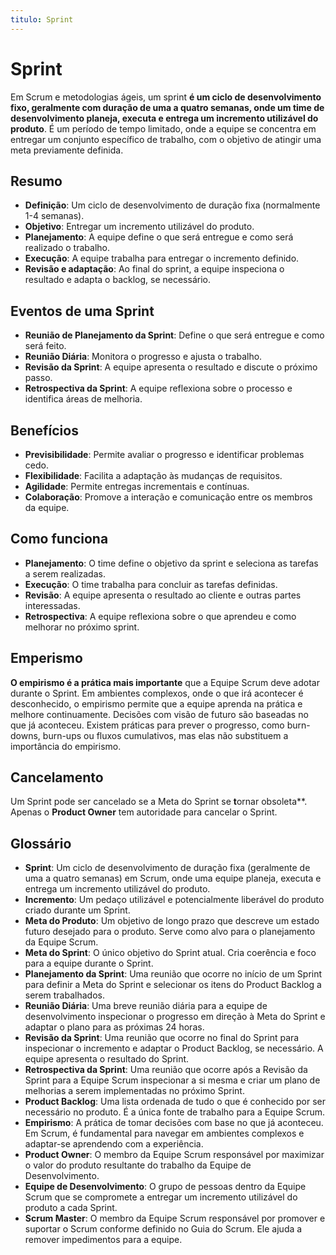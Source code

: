 ```yaml
---
titulo: Sprint
---
```


# Sprint

Em Scrum e metodologias ágeis, um sprint **é um ciclo de desenvolvimento fixo, geralmente com duração de uma a quatro semanas, onde um time de desenvolvimento planeja, executa e entrega um incremento utilizável do produto**. É um período de tempo limitado, onde a equipe se concentra em entregar um conjunto específico de trabalho, com o objetivo de atingir uma meta previamente definida.

## Resumo

- **Definição**: Um ciclo de desenvolvimento de duração fixa (normalmente 1-4 semanas).
- **Objetivo**: Entregar um incremento utilizável do produto.
- **Planejamento**: A equipe define o que será entregue e como será realizado o trabalho.
- **Execução**: A equipe trabalha para entregar o incremento definido.
- **Revisão e adaptação**: Ao final do sprint, a equipe inspeciona o resultado e adapta o backlog, se necessário.

## Eventos de uma Sprint

- **Reunião de Planejamento da Sprint**: Define o que será entregue e como será feito.
- **Reunião Diária**: Monitora o progresso e ajusta o trabalho.
- **Revisão da Sprint**: A equipe apresenta o resultado e discute o próximo passo.
- **Retrospectiva da Sprint**: A equipe reflexiona sobre o processo e identifica áreas de melhoria.

## Benefícios

- **Previsibilidade**: Permite avaliar o progresso e identificar problemas cedo.
- **Flexibilidade**: Facilita a adaptação às mudanças de requisitos.
- **Agilidade**: Permite entregas incrementais e contínuas.
- **Colaboração**: Promove a interação e comunicação entre os membros da equipe.

## Como funciona

- **Planejamento**: O time define o objetivo da sprint e seleciona as tarefas a serem realizadas.
- **Execução**: O time trabalha para concluir as tarefas definidas.
- **Revisão**: A equipe apresenta o resultado ao cliente e outras partes interessadas.
- **Retrospectiva**: A equipe reflexiona sobre o que aprendeu e como melhorar no próximo sprint.

## Emperismo

**O empirismo é a prática mais importante** que a Equipe Scrum deve adotar durante o Sprint. Em ambientes complexos, onde o que irá acontecer é desconhecido, o empirismo permite que a equipe aprenda na prática e melhore continuamente. Decisões com visão de futuro são baseadas no que já aconteceu. Existem práticas para prever o progresso, como burn-downs, burn-ups ou fluxos cumulativos, mas elas não substituem a importância do empirismo.

## Cancelamento

Um Sprint pode ser cancelado se a Meta do Sprint se **t**ornar obsoleta**. Apenas o **Product Owner** tem autoridade para cancelar o Sprint.

## Glossário

- **Sprint**: Um ciclo de desenvolvimento de duração fixa (geralmente de uma a quatro semanas) em Scrum, onde uma equipe planeja, executa e entrega um incremento utilizável do produto.
- **Incremento**: Um pedaço utilizável e potencialmente liberável do produto criado durante um Sprint.
- **Meta do Produto**: Um objetivo de longo prazo que descreve um estado futuro desejado para o produto. Serve como alvo para o planejamento da Equipe Scrum.
- **Meta do Sprint**: O único objetivo do Sprint atual. Cria coerência e foco para a equipe durante o Sprint.
- **Planejamento da Sprint**: Uma reunião que ocorre no início de um Sprint para definir a Meta do Sprint e selecionar os itens do Product Backlog a serem trabalhados.
- **Reunião Diária**: Uma breve reunião diária para a equipe de desenvolvimento inspecionar o progresso em direção à Meta do Sprint e adaptar o plano para as próximas 24 horas.
- **Revisão da Sprint**: Uma reunião que ocorre no final do Sprint para inspecionar o incremento e adaptar o Product Backlog, se necessário. A equipe apresenta o resultado do Sprint.
- **Retrospectiva da Sprint**: Uma reunião que ocorre após a Revisão da Sprint para a Equipe Scrum inspecionar a si mesma e criar um plano de melhorias a serem implementadas no próximo Sprint.
- **Product Backlog**: Uma lista ordenada de tudo o que é conhecido por ser necessário no produto. É a única fonte de trabalho para a Equipe Scrum.
- **Empirismo**: A prática de tomar decisões com base no que já aconteceu. Em Scrum, é fundamental para navegar em ambientes complexos e adaptar-se aprendendo com a experiência.
- **Product Owner**: O membro da Equipe Scrum responsável por maximizar o valor do produto resultante do trabalho da Equipe de Desenvolvimento.
- **Equipe de Desenvolvimento**: O grupo de pessoas dentro da Equipe Scrum que se compromete a entregar um incremento utilizável do produto a cada Sprint.
- **Scrum Master**: O membro da Equipe Scrum responsável por promover e suportar o Scrum conforme definido no Guia do Scrum. Ele ajuda a remover impedimentos para a equipe.
